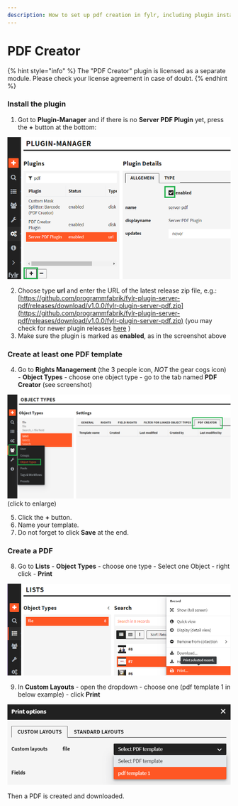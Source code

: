 ```yaml
---
description: How to set up pdf creation in fylr, including plugin installation.
---
```


# PDF Creator

{% hint style="info" %}
The "PDF Creator" plugin is licensed as a separate module. Please check your license agreement in case of doubt.
{% endhint %}

### Install the plugin

1. Got to **Plugin-Manager** and if there is no **Server PDF Plugin** yet, press the **+** button at the bottom:

![](../.gitbook/assets/image.png)

2. Choose type **url** and enter the URL of the latest release zip file, e.g.: [https://github.com/programmfabrik/fylr-plugin-server-pdf/releases/download/v1.0.0/fylr-plugin-server-pdf.zip](https://github.com/programmfabrik/fylr-plugin-server-pdf/releases/download/v1.0.0/fylr-plugin-server-pdf.zip) (you may check for newer plugin releases [here](https://github.com/programmfabrik/fylr-plugin-server-pdf/releases) )
3. Make sure the plugin is marked as **enabled**, as in the screenshot above

### Create at least one PDF template

4. Go to **Rights Management** (the 3 people icon, _NOT_ the gear cogs icon) - **Object Types** - choose one object type - go to the tab named **PDF Creator** (see screenshot)

&#x20;![](<../.gitbook/assets/image (1).png>) (click to enlarge)

5. Click the **+** button.
6. Name your template.
7. Do not forget to click **Save** at the end.

### Create a PDF

8. Go to **Lists** - **Object Types** - choose one type - Select one Object - right click - **Print**

![](<../.gitbook/assets/image (3).png>)

9. In **Custom Layouts** - open the dropdown - choose one (pdf template 1 in below example) - click **Print**

![](<../.gitbook/assets/image (4).png>)



Then a PDF is created and downloaded.

